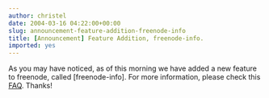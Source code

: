 ```yaml
---
author: christel
date: 2004-03-16 04:22:00+00:00
slug: announcement-feature-addition-freenode-info
title: [Announcement] Feature Addition, freenode-info.
imported: yes
---
```

As you may have noticed, as of this morning we have added a new feature to freenode, called [freenode-info].  For more information, please check this  [FAQ](http://freenode.net/faq.shtml#freenode-info).  Thanks!
